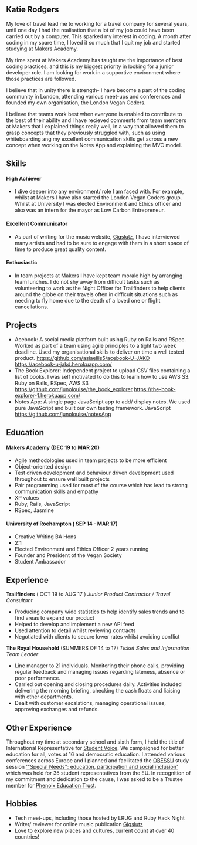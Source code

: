 ## Katie Rodgers

My love of travel lead me to working for a travel company for several years, until one day I had the realisation that a lot of my job could have been carried out by a computer. This sparked my interest in coding. A month after coding in my spare time, I loved it so much that I quit my job and started studying at Makers Academy.

My time spent at Makers Academy has taught me the importance of best coding practices, and this is my biggest priority in looking for a junior developer role. I am looking for work in a supportive environment where those practices are followed.

I believe that in unity there is strength- I have become a part of the coding community in London, attending various meet-ups and conferences and founded my own organisation, the London Vegan Coders.

I believe that teams work best when everyone is enabled to contribute to the best of their ability and I have recieved comments from team members at Makers that I explained things really well, in a way that allowed them to grasp concepts that they previously struggled with, such as using whiteboarding ang my excellent communication skills get across a new concept when working on the Notes App and explaining the MVC model.

## Skills

#### High Achiever

- I dive deeper into any environment/ role I am faced with. For example, whilst at Makers I have also started the London Vegan Coders group. Whilst at University I was elected Environment and Ethics officer and also was an intern for the mayor as Low Carbon Entrepreneur.

#### Excellent Communicator

- As part of writing for the music website, [Gigslutz](http://www.gigslutz.co.uk/author/katie-rodgers/), I have interviewed many artists and had to be sure to engage with them in a short space of time to produce great quality content. 

#### Enthusiastic

- In team projects at Makers I have kept team morale high by arranging team lunches. I do not shy away from difficult tasks such as volunteering to work as the Night Officer for Trailfinders to help clients around the globe on their travels often in difficult situations such as needing to fly home due to the death of a loved one or flight cancellations. 

## Projects

- Acebook: A social media platform built using Ruby on Rails and RSpec. Worked as part of a team using agile principles to a tight two week deadline. Used my organisational skills to deliver on time a well tested product. https://github.com/asiaellis5/acebook-U-JAKD https://acebook-u-jakd.herokuapp.com/
- The Book Explorer: Independent project to upload CSV files containing a list of books. I was self motivated to do this to learn how to use AWS S3. Ruby on Rails, RSpec, AWS S3 https://github.com/junolouise/the_book_explorer https://the-book-explorer-1.herokuapp.com/
- Notes App: A single page JavaScript app to add/ display notes. We used pure JavaScript and built our own testing framework. JavaScript  https://github.com/junolouise/notesApp 

## Education

#### Makers Academy (DEC 19 to MAR 20)

- Agile methodologies used in team projects to be more efficient
- Object-oriented design
- Test driven development and behaviour driven development used throughout to ensure well built projects
- Pair programming used for most of the course which has lead to strong communication skills and empathy
- XP values
- Ruby, Rails, JavaScript
- RSpec, Jasmine

#### University of Roehampton ( SEP 14 - MAR 17)

- Creative Writing BA Hons
- 2:1
- Elected Environment and Ethics Officer 2 years running
- Founder and President of the Vegan Society
- Student Ambassador

## Experience

**Trailfinders** ( OCT 19 to AUG 17 ) *Junior Product Contractor / Travel Consultant*
- Producing company wide statistics to help identify sales trends and to find areas to expand our product
- Helped to develop and implement a new API feed
- Used attention to detail whilst reviewing contracts 
- Negotiated with clients to secure lower rates whilst avoiding conflict


**The Royal Household** (SUMMERS OF 14 to 17) *Ticket Sales and Information Team Leader*
- Line manager to 21 individuals. Monitoring their phone calls, providing regular feedback and managing issues regarding lateness, absence or poor performance.
- Carried out opening and closing procedures daily. Activities included delivering the morning briefing, checking the cash floats and liaising with other departments.
- Dealt with customer escalations, managing operational issues, approving exchanges and refunds.

## Other Experience

Throughout my time at secondary school and sixth form, I held the title of International Representative for [Student Voice](https://www.studentvoice.co.uk/). We campaigned for better education for all, votes at 16 and democratic education. I attended various conferences across Europe and I planned and facilitated the [OBESSU](https://www.obessu.org/) study session ['"Special Needs": education, participation and social inclusion'](https://rm.coe.int/16806fd5b0) which was held for 35 student representatives from the EU. In recognition of my commitment and dedication to the cause, I was asked to be a Trustee member for [Phenoix Education Trust](https://www.phoenixeducation.co.uk/).

## Hobbies

- Tech meet-ups, including those hosted by LRUG and Ruby Hack Night
- Writer/ reviewer for online music publication [Gigslutz](http://www.gigslutz.co.uk/author/katie-rodgers/)
- Love to explore new places and cultures, current count at over 40 countries!
